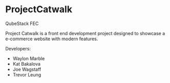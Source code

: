 # ProjectCatwalk
QubeStack
FEC

Project Catwalk is a front end development project designed to showcase a e-commerce website
with modern features.

Developers:
- Waylon Marble
- Kat Bakalova
- Joe Wagstaff
- Trevor Leung